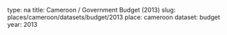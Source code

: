 type: na
title: Cameroon / Government Budget (2013)
slug: places/cameroon/datasets/budget/2013
place: cameroon
dataset: budget
year: 2013
